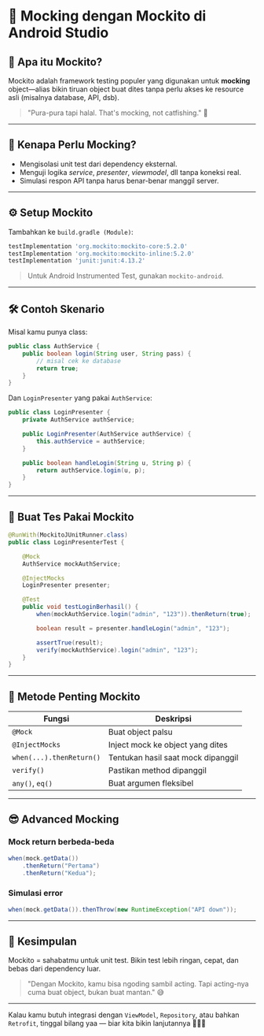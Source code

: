 # 🧪 Mocking dengan Mockito di Android Studio

## 👀 Apa itu Mockito?

Mockito adalah framework testing populer yang digunakan untuk **mocking** object—alias bikin tiruan object buat dites tanpa perlu akses ke resource asli (misalnya database, API, dsb).

> "Pura-pura tapi halal. That's mocking, not catfishing." 🫣

---

## 🎯 Kenapa Perlu Mocking?

- Mengisolasi unit test dari dependency eksternal.
- Menguji logika *service*, *presenter*, *viewmodel*, dll tanpa koneksi real.
- Simulasi respon API tanpa harus benar-benar manggil server.

---

## ⚙️ Setup Mockito

Tambahkan ke `build.gradle (Module)`:

```gradle
testImplementation 'org.mockito:mockito-core:5.2.0'
testImplementation 'org.mockito:mockito-inline:5.2.0'
testImplementation 'junit:junit:4.13.2'
```

> Untuk Android Instrumented Test, gunakan `mockito-android`.

---

## 🛠 Contoh Skenario

Misal kamu punya class:

```java
public class AuthService {
    public boolean login(String user, String pass) {
        // misal cek ke database
        return true;
    }
}
```

Dan `LoginPresenter` yang pakai `AuthService`:

```java
public class LoginPresenter {
    private AuthService authService;

    public LoginPresenter(AuthService authService) {
        this.authService = authService;
    }

    public boolean handleLogin(String u, String p) {
        return authService.login(u, p);
    }
}
```

---

## 🔧 Buat Tes Pakai Mockito

```java
@RunWith(MockitoJUnitRunner.class)
public class LoginPresenterTest {

    @Mock
    AuthService mockAuthService;

    @InjectMocks
    LoginPresenter presenter;

    @Test
    public void testLoginBerhasil() {
        when(mockAuthService.login("admin", "123")).thenReturn(true);

        boolean result = presenter.handleLogin("admin", "123");

        assertTrue(result);
        verify(mockAuthService).login("admin", "123");
    }
}
```

---

## 🧪 Metode Penting Mockito

| Fungsi                  | Deskripsi |
|--------------------------|----------|
| `@Mock`                 | Buat object palsu |
| `@InjectMocks`          | Inject mock ke object yang dites |
| `when(...).thenReturn()`| Tentukan hasil saat mock dipanggil |
| `verify()`              | Pastikan method dipanggil |
| `any()`, `eq()`         | Buat argumen fleksibel |

---

## 😎 Advanced Mocking

### Mock return berbeda-beda
```java
when(mock.getData())
    .thenReturn("Pertama")
    .thenReturn("Kedua");
```

### Simulasi error
```java
when(mock.getData()).thenThrow(new RuntimeException("API down"));
```

---

## 🚀 Kesimpulan

Mockito = sahabatmu untuk unit test. Bikin test lebih ringan, cepat, dan bebas dari dependency luar.

> "Dengan Mockito, kamu bisa ngoding sambil acting. Tapi acting-nya cuma buat object, bukan buat mantan." 😅

--- 

Kalau kamu butuh integrasi dengan `ViewModel`, `Repository`, atau bahkan `Retrofit`, tinggal bilang yaa — biar kita bikin lanjutannya 👨‍💻🔥